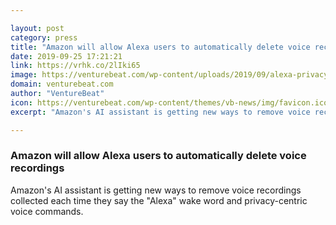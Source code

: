 ```yaml
---

layout: post
category: press
title: "Amazon will allow Alexa users to automatically delete voice recordings"
date: 2019-09-25 17:21:21
link: https://vrhk.co/2lIki65
image: https://venturebeat.com/wp-content/uploads/2019/09/alexa-privacy.jpg?w=1200&strip=all
domain: venturebeat.com
author: "VentureBeat"
icon: https://venturebeat.com/wp-content/themes/vb-news/img/favicon.ico
excerpt: "Amazon's AI assistant is getting new ways to remove voice recordings collected each time they say the \"Alexa\" wake word and privacy-centric voice commands."

---
```


### Amazon will allow Alexa users to automatically delete voice recordings

Amazon's AI assistant is getting new ways to remove voice recordings collected each time they say the "Alexa" wake word and privacy-centric voice commands.